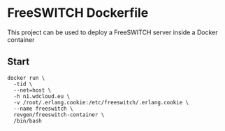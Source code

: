 FreeSWITCH Dockerfile
=====================

This project can be used to deploy a FreeSWITCH server inside a Docker container

## Start

```
docker run \
  -tid \
  --net=host \
  -h n1.wdcloud.eu \
  -v /root/.erlang.cookie:/etc/freeswitch/.erlang.cookie \ 
  --name freeswitch \
  revgen/freeswitch-container \ 
  /bin/bash
  
``` 